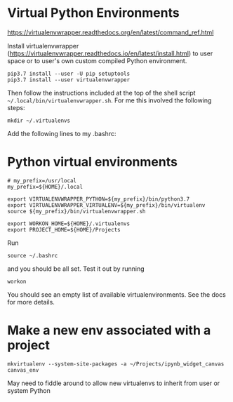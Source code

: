 
# Virtual Python Environments

https://virtualenvwrapper.readthedocs.org/en/latest/command_ref.html

Install virtualenvwrapper (https://virtualenvwrapper.readthedocs.io/en/latest/install.html) to user space or to user's own custom compiled Python environment.

    pip3.7 install --user -U pip setuptools
    pip3.7 install --user virtualenvwrapper


Then follow the instructions included at the top of the shell script `~/.local/bin/virtualenvwrapper.sh`.  For me this involved the following steps:

    mkdir ~/.virtualenvs

Add the following lines to my .bashrc:

# Python virtual environments

    # my_prefix=/usr/local
    my_prefix=${HOME}/.local

    export VIRTUALENVWRAPPER_PYTHON=${my_prefix}/bin/python3.7
    export VIRTUALENVWRAPPER_VIRTUALENV=${my_prefix}/bin/virtualenv
    source ${my_prefix}/bin/virtualenvwrapper.sh

    export WORKON_HOME=${HOME}/.virtualenvs
    export PROJECT_HOME=${HOME}/Projects

Run

    source ~/.bashrc

and you should be all set.  Test it out by running

    workon

You should see an empty list of available virtualenvironments.  See the docs for more details.


# Make a new env associated with a project

    mkvirtualenv --system-site-packages -a ~/Projects/ipynb_widget_canvas canvas_env

May need to fiddle around to allow new virtualenvs to inherit from user or system Python
